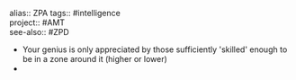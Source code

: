 alias:: ZPA
tags:: #intelligence  
project:: #AMT  
see-also:: #ZPD

- Your genius is only appreciated by those sufficiently 'skilled' enough to be in a zone around it (higher or lower)
-